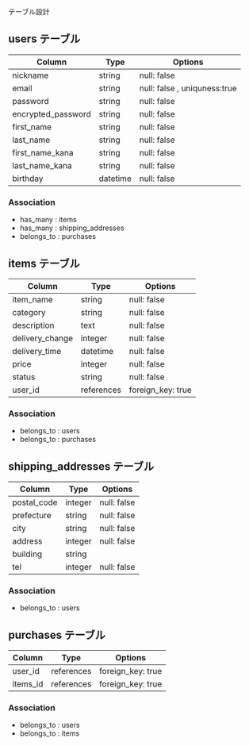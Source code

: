  テーブル設計

## users テーブル

| Column   | Type   | Options     |
| -------- | ------ | ----------- |
| nickname | string | null: false |
| email    | string | null: false , uniquness:true |
| password | string | null: false |
| encrypted_password | string | null: false |
| first_name      | string   | null: false |
| last_name       | string   | null: false |
| first_name_kana | string   | null: false |
| last_name_kana  | string   | null: false |
| birthday        | datetime | null: false |


### Association

- has_many : items
- has_many : shipping_addresses
- belongs_to : purchases



## items テーブル
| Column            | Type    | Options     |
| ----------------- | ------- | ----------- |
| item_name         | string  | null: false |
| category          | string  | null: false |
| description       | text    | null: false |
| delivery_change   | integer | null: false |
| delivery_time     | datetime| null: false |
| price             | integer | null: false |
| status            | string  | null: false |
| user_id          | references | foreign_key: true |


### Association

- belongs_to : users
- belongs_to : purchases



## shipping_addresses テーブル

| Column       | Type         | Options     |
| ------------ | ------------ | ----------- |
| postal_code  | integer      | null: false |
| prefecture   | string       | null: false |
| city         | string       | null: false |
| address      | integer      | null: false |
| building     | string       |             |
| tel          | integer      | null: false |


### Association

- belongs_to : users



## purchases テーブル

| Column            | Type    | Options     |
| ----------------- | ------- | ----------- |
| user_id          | references | foreign_key: true |
| items_id          | references | foreign_key: true |


### Association

- belongs_to : users
- belongs_to : items